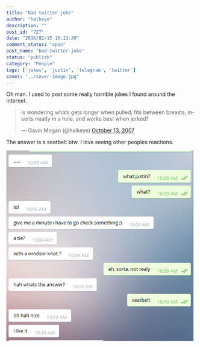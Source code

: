 ```yaml
---
title: "Bad twitter joke"
author: "halkeye"
description: ""
post_id: "727"
date: "2016/02/15 10:13:30"
comment_status: "open"
post_name: "bad-twitter-joke"
status: "publish"
category: "People"
tags: ['jokes', 'justin', 'telegram', 'twitter']
cover: "../cover-image.jpg"
---
```


Oh man. I used to post some really horrible jokes I found around the internet.

<blockquote class="twitter-tweet" data-lang="en"><p lang="en" dir="ltr">is wondering whats gets longer when pulled, fits between breasts, inserts neatly in a hole, and works best when jerked?</p>&mdash; Gavin Mogan (@halkeye) <a href="https://twitter.com/halkeye/status/333769132?ref_src=twsrc%5Etfw">October 13, 2007</a></blockquote>

The answer is a seatbelt btw. I love seeing other peoples reactions.

![Justin Bad Seatbelt to Joke](Justin-Bad-Seatbelt-to-Joke.png)
